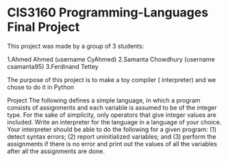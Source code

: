 # CIS3160 Programming-Languages Final Project
This project was made by a group of 3 students:

1.Ahmed Ahmed (username CyAhmed)
2.Samanta Chowdhury (username csamanta95)
3.Ferdinand Tettey

The purpose of this project is to make a toy compiler ( interpreter) and we chose to do it in Python

Project The following defines a simple language, in which a program consists of assignments and each variable is assumed to be of the integer type. For the sake of simplicity, only operators that give integer values are included. Write an interpreter for the language in a language of your choice. Your interpreter should be able to do the following for a given program: (1) detect syntax errors; (2) report uninitialized variables; and (3) perform the assignments if there is no error and print out the values of all the variables after all the assignments are done.
